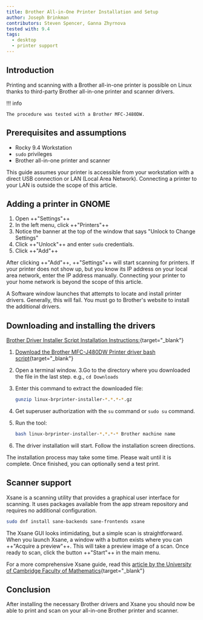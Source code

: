 ```yaml
---
title: Brother All-in-One Printer Installation and Setup
author: Joseph Brinkman
contributors: Steven Spencer, Ganna Zhyrnova
tested with: 9.4
tags:
  - desktop
  - printer support
---
```


## Introduction

Printing and scanning with a Brother all-in-one printer is possible on Linux thanks to third-party Brother all-in-one printer and scanner drivers.

!!! info

    The procedure was tested with a Brother MFC-J480DW.

## Prerequisites and assumptions

- Rocky 9.4 Workstation
- `sudo` privileges
- Brother all-in-one printer and scanner

This guide assumes your printer is accessible from your workstation with a direct USB connection or LAN (Local Area Network). Connecting a printer to your LAN is outside the scope of this article.

## Adding a printer in GNOME

1. Open ++"Settings"++
2. In the left menu, click ++"Printers"++
3. Notice the banner at the top of the window that says "Unlock to Change Settings"
4. Click ++"Unlock"++ and enter `sudo` credentials.
5. Click ++"Add"++

After clicking ++"Add"++, ++"Settings"++ will start scanning for printers. If your printer does not show up, but you know its  IP address on your local area network, enter the IP address manually. Connecting your printer to your home network is beyond the scope of this article.

A Software window launches that attempts to locate and install printer drivers. Generally, this will fail. You must go to Brother's website to install the additional drivers.

## Downloading and installing the drivers

[Brother Driver Installer Script Installation Instructions:](https://support.brother.com/g/b/downloadlist.aspx?&c=us&lang=en&prod=mfcj480dw_us_eu_as&os=127){target="_blank"}

1. [Download the Brother MFC-J480DW Printer driver bash script](https://support.brother.com/g/b/downloadtop.aspx?c=us&lang=en&prod=mfcj480dw_us_eu_as){target="_blank"}
2. Open a terminal window.
3.Go to the directory where you downloaded the file in the last step. e.g., `cd Downloads`
4. Enter this command to extract the downloaded file:

    ```bash
    gunzip linux-brprinter-installer-*.*.*-*.gz
    ```

5. Get superuser authorization with the `su` command or `sudo su` command.
6. Run the tool:

    ```bash
    bash linux-brprinter-installer-*.*.*-* Brother machine name
    ```

7. The driver installation will start. Follow the installation screen directions.

The installation process may take some time. Please wait until it is complete. Once finished, you can optionally send a test print.

## Scanner support

Xsane is a scanning utility that provides a graphical user interface for scanning. It uses packages available from the app stream repository and requires no additional configuration.

```bash
sudo dnf install sane-backends sane-frontends xsane
```

The Xsane GUI looks intimidating, but a simple scan is straightforward. When you launch Xsane, a window with a button exists where you can ++"Acquire a preview"++. This will take a preview image of a scan. Once ready to scan, click the button ++"Start"++ in the main menu.

For a more comprehensive Xsane guide, read this [article by the University of Cambridge Faculty of Mathematics](https://www.maths.cam.ac.uk/computing/printing/xsane){target="_blank"}

## Conclusion

After installing the necessary Brother drivers and Xsane you should now be able to print and scan on your all-in-one Brother printer and scanner.
